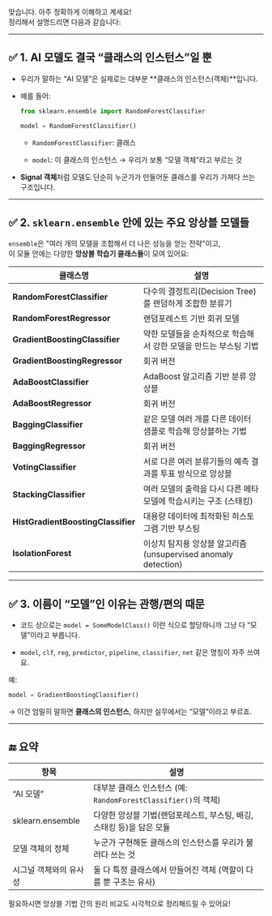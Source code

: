 맞습니다. 아주 정확하게 이해하고 계세요!  
정리해서 설명드리면 다음과 같습니다:

---

## ✅ 1. AI 모델도 결국 “클래스의 인스턴스”일 뿐

- 우리가 말하는 “AI 모델”은 실제로는 대부분 **클래스의 인스턴스(객체)**입니다.
    
- 예를 들어:
    
    ```python
    from sklearn.ensemble import RandomForestClassifier
    
    model = RandomForestClassifier()
    ```
    
    - `RandomForestClassifier`: 클래스
        
    - `model`: 이 클래스의 인스턴스 → 우리가 보통 “모델 객체”라고 부르는 것
        
- **Signal 객체**처럼 모델도 단순히 누군가가 만들어둔 클래스를 우리가 가져다 쓰는 구조입니다.
    

---

## ✅ 2. `sklearn.ensemble` 안에 있는 주요 앙상블 모델들

`ensemble`은 "여러 개의 모델을 조합해서 더 나은 성능을 얻는 전략"이고,  
이 모듈 안에는 다양한 **앙상블 학습기 클래스들**이 모여 있어요:

|클래스명|설명|
|---|---|
|**RandomForestClassifier**|다수의 결정트리(Decision Tree)를 랜덤하게 조합한 분류기|
|**RandomForestRegressor**|랜덤포레스트 기반 회귀 모델|
|**GradientBoostingClassifier**|약한 모델들을 순차적으로 학습해서 강한 모델을 만드는 부스팅 기법|
|**GradientBoostingRegressor**|회귀 버전|
|**AdaBoostClassifier**|AdaBoost 알고리즘 기반 분류 앙상블|
|**AdaBoostRegressor**|회귀 버전|
|**BaggingClassifier**|같은 모델 여러 개를 다른 데이터 샘플로 학습해 앙상블하는 기법|
|**BaggingRegressor**|회귀 버전|
|**VotingClassifier**|서로 다른 여러 분류기들의 예측 결과를 투표 방식으로 앙상블|
|**StackingClassifier**|여러 모델의 출력을 다시 다른 메타 모델에 학습시키는 구조 (스태킹)|
|**HistGradientBoostingClassifier**|대용량 데이터에 최적화된 히스토그램 기반 부스팅|
|**IsolationForest**|이상치 탐지용 앙상블 알고리즘 (unsupervised anomaly detection)|

---

## ✅ 3. 이름이 “모델”인 이유는 관행/편의 때문

- 코드 상으로는 `model = SomeModelClass()` 이런 식으로 할당하니까 그냥 다 “모델”이라고 부릅니다.
    
- `model`, `clf`, `reg`, `predictor`, `pipeline`, `classifier`, `net` 같은 명칭이 자주 쓰여요.
    

예:

```python
model = GradientBoostingClassifier()
```

→ 이건 엄밀히 말하면 **클래스의 인스턴스**, 하지만 실무에서는 “모델”이라고 부르죠.

---

## 🔚 요약

|항목|설명|
|---|---|
|“AI 모델”|대부분 클래스 인스턴스 (예: `RandomForestClassifier()`의 객체)|
|sklearn.ensemble|다양한 앙상블 기법(랜덤포레스트, 부스팅, 배깅, 스태킹 등)을 담은 모듈|
|모델 객체의 정체|누군가 구현해둔 클래스의 인스턴스를 우리가 불러다 쓰는 것|
|시그널 객체와의 유사성|둘 다 특정 클래스에서 만들어진 객체 (역할이 다를 뿐 구조는 유사)|

필요하시면 앙상블 기법 간의 원리 비교도 시각적으로 정리해드릴 수 있어요!